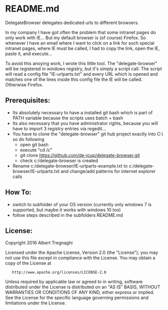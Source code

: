 README.md
=========
DelegateBrowser delegates dedicated urls to different browsers. 

In my company I have got often the problem that some intranet pages do only work with IE... 
But my default browser is (of course) Firefox. So whenever I have an email where I want to click on a link for 
such special intranet pages, where IE must be called, I had to copy the link, open the IE, paste it, and execute...

To avoid this anoying work, I wrote this little tool. The "delegate-browser" will be registered in windows registry,
but it's simply a script call. The script will read a config file "IE-urlparts.txt" and every URL which is opened and matches one of
the lines inside this config file the IE will be called. Otherwise Firefox.

Prerequisites:
--------------
- Its absolutely necessary to have a installed git bash which is part of PATH variable because the scripts uses batch + bash
- Its also necessary that you have administrator rights, because you will have to import 3 registry entries via regedit...
- You have to clone the "delegate-browser" git hub project exactly into C:\ so do following
  - open git bash
  - execute "cd /c"
  - git clone https://github.com/de-jcup/delegate-browser.git
  - check c:/delegate-browser is created
- Rename c:/delegate-browser/IE-urlparts-example.txt to c:/delegate-browser/IE-urlparts.txt and change/add patterns 
  for internet explorer calls

How To:
-------
- switch to subfolder of your OS version (currently only windows 7 is supported, but maybe it works with windows 10 too)
- follow steps described in the subfolders README.md

License:
--------
   Copyright 2016 Albert Tregnaghi

   Licensed under the Apache License, Version 2.0 (the "License");
   you may not use this file except in compliance with the License.
   You may obtain a copy of the License at

       http://www.apache.org/licenses/LICENSE-2.0

   Unless required by applicable law or agreed to in writing, software
   distributed under the License is distributed on an "AS IS" BASIS,
   WITHOUT WARRANTIES OR CONDITIONS OF ANY KIND, either express or implied.
   See the License for the specific language governing permissions and
   limitations under the License.
